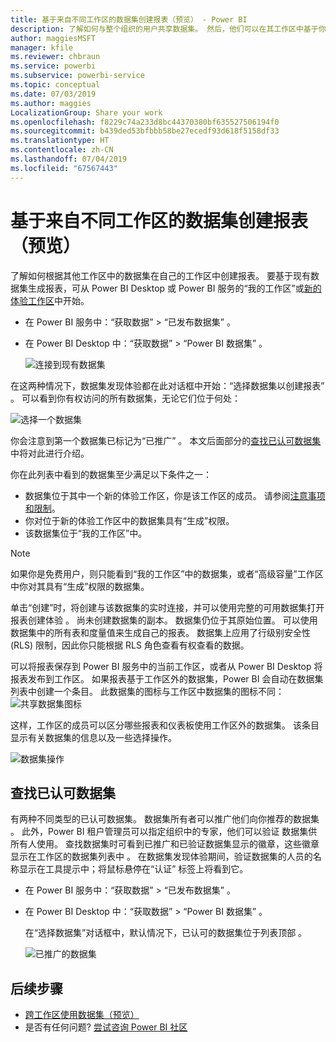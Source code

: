 ```yaml
---
title: 基于来自不同工作区的数据集创建报表（预览） - Power BI
description: 了解如何与整个组织的用户共享数据集。 然后，他们可以在其工作区中基于你的数据集生成报表。
author: maggiesMSFT
manager: kfile
ms.reviewer: chbraun
ms.service: powerbi
ms.subservice: powerbi-service
ms.topic: conceptual
ms.date: 07/03/2019
ms.author: maggies
LocalizationGroup: Share your work
ms.openlocfilehash: f8229c74a233d8bc44370380bf635527506194f0
ms.sourcegitcommit: b439ded53bfbbb58be27ecedf93d618f5158df33
ms.translationtype: HT
ms.contentlocale: zh-CN
ms.lasthandoff: 07/04/2019
ms.locfileid: "67567443"
---
```

# <a name="create-reports-based-on-datasets-from-different-workspaces-preview"></a>基于来自不同工作区的数据集创建报表（预览）

了解如何根据其他工作区中的数据集在自己的工作区中创建报表。 要基于现有数据集生成报表，可从 Power BI Desktop 或 Power BI 服务的“我的工作区”或[新的体验工作区](service-create-the-new-workspaces.md)中开始。

- 在 Power BI 服务中：“获取数据” > “已发布数据集”   。
- 在 Power BI Desktop 中：“获取数据” > “Power BI 数据集”   。

    ![连接到现有数据集](media/service-datasets-across-workspaces/power-bi-connect-dataset-pk.png)
   
在这两种情况下，数据集发现体验都在此对话框中开始：“选择数据集以创建报表”  。 可以看到你有权访问的所有数据集，无论它们位于何处：

![选择一个数据集](media/service-datasets-across-workspaces/power-bi-select-dataset.png)

你会注意到第一个数据集已标记为“已推广”  。 本文后面部分的[查找已认可数据集](#find-an-endorsed-dataset)中将对此进行介绍。

你在此列表中看到的数据集至少满足以下条件之一：

- 数据集位于其中一个新的体验工作区，你是该工作区的成员。 请参阅[注意事项和限制](service-datasets-across-workspaces.md#considerations-and-limitations)。
- 你对位于新的体验工作区中的数据集具有“生成”权限。
- 该数据集位于“我的工作区”中。

> [!NOTE]
> 如果你是免费用户，则只能看到“我的工作区”中的数据集，或者“高级容量”工作区中你对其具有“生成”权限的数据集。

单击“创建”时，将创建与该数据集的实时连接，并可以使用完整的可用数据集打开报表创建体验  。 尚未创建数据集的副本。 数据集仍位于其原始位置。 可以使用数据集中的所有表和度量值来生成自己的报表。 数据集上应用了行级别安全性 (RLS) 限制，因此你只能根据 RLS 角色查看有权查看的数据。

可以将报表保存到 Power BI 服务中的当前工作区，或者从 Power BI Desktop 将报表发布到工作区。 如果报表基于工作区外的数据集，Power BI 会自动在数据集列表中创建一个条目。 此数据集的图标与工作区中数据集的图标不同： ![共享数据集图标](media/service-datasets-discover-across-workspaces/power-bi-shared-dataset-icon.png)

这样，工作区的成员可以区分哪些报表和仪表板使用工作区外的数据集。 该条目显示有关数据集的信息以及一些选择操作。

![数据集操作](media/service-datasets-across-workspaces/power-bi-dataset-actions.png)

## <a name="find-an-endorsed-dataset"></a>查找已认可数据集

有两种不同类型的已认可数据集。 数据集所有者可以推广他们向你推荐的数据集  。 此外，Power BI 租户管理员可以指定组织中的专家，他们可以验证  数据集供所有人使用。 查找数据集时可看到已推广和已验证数据集显示的徽章，这些徽章显示在工作区的数据集列表中  。 在数据集发现体验期间，验证数据集的人员的名称显示在工具提示中；将鼠标悬停在“认证”  标签上将看到它。

- 在 Power BI 服务中：“获取数据” > “已发布数据集”   。
- 在 Power BI Desktop 中：“获取数据” > “Power BI 数据集”   。

    在“选择数据集”对话框中，默认情况下，已认可的数据集位于列表顶部  。 

    ![已推广的数据集](media/service-datasets-certify-promote/power-bi-dataset-promoted.png)

## <a name="next-steps"></a>后续步骤

- [跨工作区使用数据集（预览）](service-datasets-across-workspaces.md)
- 是否有任何问题? [尝试咨询 Power BI 社区](http://community.powerbi.com/)
